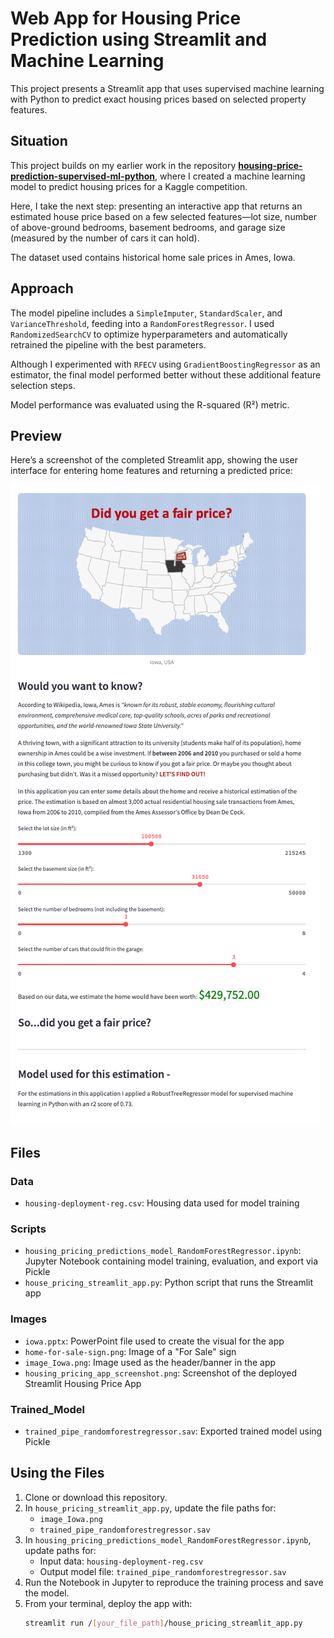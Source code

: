 # Web App for Housing Price Prediction using Streamlit and Machine Learning

This project presents a Streamlit app that uses supervised machine learning with Python to predict exact housing prices based on selected property features.

## Situation

This project builds on my earlier work in the repository [**housing-price-prediction-supervised-ml-python**](https://github.com/edictamg/housing-price-prediction-supervised-ml-python), where I created a machine learning model to predict housing prices for a Kaggle competition.

Here, I take the next step: presenting an interactive app that returns an estimated house price based on a few selected features—lot size, number of above-ground bedrooms, basement bedrooms, and garage size (measured by the number of cars it can hold).

The dataset used contains historical home sale prices in Ames, Iowa.

## Approach

The model pipeline includes a `SimpleImputer`, `StandardScaler`, and `VarianceThreshold`, feeding into a `RandomForestRegressor`. I used `RandomizedSearchCV` to optimize hyperparameters and automatically retrained the pipeline with the best parameters.

Although I experimented with `RFECV` using `GradientBoostingRegressor` as an estimator, the final model performed better without these additional feature selection steps.

Model performance was evaluated using the R-squared (R²) metric.

## Preview

Here’s a screenshot of the completed Streamlit app, showing the user interface for entering home features and returning a predicted price:

![Screenshot of the Streamlit housing price prediction app](images/housing_pricing_app_screenshot.png)

## Files

### Data
- `housing-deployment-reg.csv`: Housing data used for model training

### Scripts
- `housing_pricing_predictions_model_RandomForestRegressor.ipynb`: Jupyter Notebook containing model training, evaluation, and export via Pickle
- `house_pricing_streamlit_app.py`: Python script that runs the Streamlit app

### Images
- `iowa.pptx`: PowerPoint file used to create the visual for the app
- `home-for-sale-sign.png`: Image of a "For Sale" sign
- `image_Iowa.png`: Image used as the header/banner in the app
- `housing_pricing_app_screenshot.png`: Screenshot of the deployed Streamlit Housing Price App

### Trained_Model
- `trained_pipe_randomforestregressor.sav`: Exported trained model using Pickle

## Using the Files

1. Clone or download this repository.
2. In `house_pricing_streamlit_app.py`, update the file paths for:
   - `image_Iowa.png`
   - `trained_pipe_randomforestregressor.sav`
3. In `housing_pricing_predictions_model_RandomForestRegressor.ipynb`, update paths for:
   - Input data: `housing-deployment-reg.csv`
   - Output model file: `trained_pipe_randomforestregressor.sav`
4. Run the Notebook in Jupyter to reproduce the training process and save the model.
5. From your terminal, deploy the app with:
   ```bash
   streamlit run /[your_file_path]/house_pricing_streamlit_app.py
